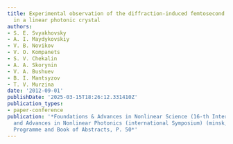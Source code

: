 ```yaml
---
title: Experimental observation of the diffraction-induced femtosecond pulse splitting
  in a linear photonic crystal
authors:
- S. E. Svyakhovsky
- A. I. Maydykovskiy
- V. B. Novikov
- V. O. Kompanets
- S. V. Chekalin
- A. A. Skorynin
- V. A. Bushuev
- B. I. Mantsyzov
- T. V. Murzina
date: '2012-09-01'
publishDate: '2025-03-15T18:26:12.331410Z'
publication_types:
- paper-conference
publication: '*Foundations & Advances in Nonlinear Science (16-th International Conference-school)
  and Advances in Nonlinear Photonics (international Symposium) (minsk, Belarus, 2012).
  Programme and Book of Abstracts, P. 50*'
---
```

